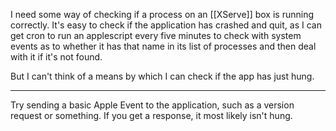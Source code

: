 I need some way of checking if a process on an [[XServe]] box is running correctly.
It's easy to check if the application has crashed and quit, as I can get cron to run an applescript every five minutes to check with system events as to whether it has that name in its list of processes and then deal with it if it's not found.

But I can't think of a means by which I can check if the app has just hung.


----

Try sending a basic Apple Event to the application, such as a version request or something. If you get a response, it most likely isn't hung.